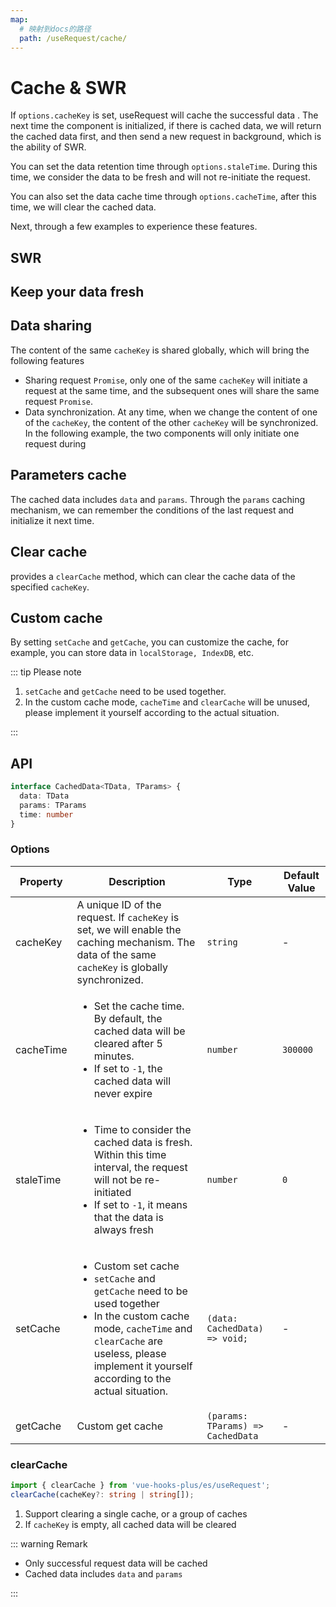 ```yaml
---
map:
  # 映射到docs的路径
  path: /useRequest/cache/
---
```


# Cache & SWR

If `options.cacheKey` is set, useRequest will cache the successful data . The next time the component is initialized, if there is cached data, we will return the cached data first, and then send a new request in background, which is the ability of SWR.

You can set the data retention time through `options.staleTime`. During this time, we consider the data to be fresh and will not re-initiate the request.

You can also set the data cache time through `options.cacheTime`, after this time, we will clear the cached data.

Next, through a few examples to experience these features.

## SWR

<demo src="./demo/demo.vue"
  language="vue"
  title=""
  desc="In the following example, we set the cacheKey. When the component is loaded for the second time, the cached content will be returned first, and then the request will be re-run in background. You can experience the effect by clicking the button."> </demo>

## Keep your data fresh

<demo src="./demo/demo1.vue" language="vue" title="" desc="By setting staleTime, we can specify the data retention time, during which time the request will not be re-run. The following example sets a fresh time of 5s, you can experience the effect by clicking the button
"> </demo>

## Data sharing

The content of the same `cacheKey` is shared globally, which will bring the following features

- Sharing request `Promise`, only one of the same `cacheKey` will initiate a request at the same time, and the subsequent ones will share the same request `Promise`.
- Data synchronization. At any time, when we change the content of one of the `cacheKey`, the content of the other `cacheKey` will be synchronized. In the following example, the two components will only initiate one request during

<demo src="./demo/demo2.vue"
  language="vue"
  title=""
  desc="initialization. And the content of the two articles is always synchronized."> </demo>

## Parameters cache

The cached data includes `data` and `params`. Through the `params` caching mechanism, we can remember the conditions of the last request and initialize it next time.

<demo src="./demo/demo3.vue"
  language="vue"
  title=""
  desc="In the following example, we can initialize the keyword from the cached params"> </demo>

## Clear cache

provides a `clearCache` method, which can clear the cache data of the specified `cacheKey`.

## Custom cache

By setting `setCache` and `getCache`, you can customize the cache, for example, you can store data in `localStorage, IndexDB`, etc.

::: tip Please note

1. `setCache` and `getCache` need to be used together.
2. In the custom cache mode, `cacheTime` and `clearCache` will be unused, please implement it yourself according to the actual situation.

:::

<demo src="./demo/demo4.vue"
  language="vue"
  title=""
  desc=""> </demo>

## API

```ts
interface CachedData<TData, TParams> {
  data: TData
  params: TParams
  time: number
}
```

### Options

| Property | Description | Type | Default Value |
| --- | --- | --- | --- |
| cacheKey | A unique ID of the request. If `cacheKey` is set, we will enable the caching mechanism. The data of the same `cacheKey` is globally synchronized. | `string` | - |
| cacheTime | <ul><li> Set the cache time. By default, the cached data will be cleared after 5 minutes. </li><li> If set to `-1`, the cached data will never expire</li></ul> | `number` | `300000` |
| staleTime | <ul><li> Time to consider the cached data is fresh. Within this time interval, the request will not be re-initiated</li><li> If set to `-1`, it means that the data is always fresh</li></ul> | `number` | `0` |
| setCache | <ul><li> Custom set cache </li><li> `setCache` and `getCache` need to be used together</li><li> In the custom cache mode, `cacheTime` and `clearCache` are useless, please implement it yourself according to the actual situation.</li></ul> | `(data: CachedData) => void;` | - |
| getCache | Custom get cache | `(params: TParams) => CachedData` | - |

### clearCache

```typescript
import { clearCache } from 'vue-hooks-plus/es/useRequest';
clearCache(cacheKey?: string | string[]);
```

1. Support clearing a single cache, or a group of caches
2. If `cacheKey` is empty, all cached data will be cleared

::: warning Remark

- Only successful request data will be cached
- Cached data includes `data` and `params`

:::

